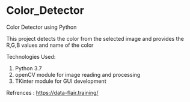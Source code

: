 # Color_Detector

Color Detector using Python

This project detects the color from the selected image and provides the R,G,B values and name of the color

Technologies Used:

1. Python 3.7
2. openCV module for image reading and processing
3. TKinter module for GUI development

Refrences : https://data-flair.training/
